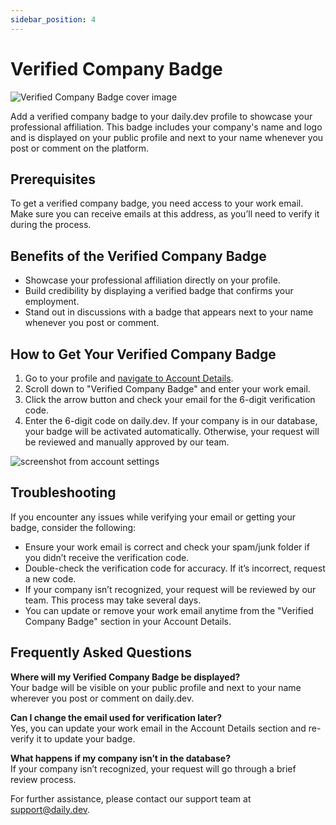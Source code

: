 ```yaml
---
sidebar_position: 4
---
```


# Verified Company Badge

![Verified Company Badge cover image](https://daily-now-res.cloudinary.com/image/upload/v1724771209/docs/Change_log.png)

Add a verified company badge to your daily.dev profile to showcase your professional affiliation. This badge includes your company's name and logo and is displayed on your public profile and next to your name whenever you post or comment on the platform.

## Prerequisites

To get a verified company badge, you need access to your work email. Make sure you can receive emails at this address, as you’ll need to verify it during the process.

## Benefits of the Verified Company Badge

- Showcase your professional affiliation directly on your profile.
- Build credibility by displaying a verified badge that confirms your employment.
- Stand out in discussions with a badge that appears next to your name whenever you post or comment.

## How to Get Your Verified Company Badge

1. Go to your profile and [navigate to Account Details](https://app.daily.dev/account/profile#verified-company-badge).
2. Scroll down to "Verified Company Badge" and enter your work email.
3. Click the arrow button and check your email for the 6-digit verification code.
4. Enter the 6-digit code on daily.dev. If your company is in our database, your badge will be activated automatically. Otherwise, your request will be reviewed and manually approved by our team.

![screenshot from account settings](https://daily-now-res.cloudinary.com/image/upload/v1724771522/docs/SCR-20240827-pwqt.png)

## Troubleshooting

If you encounter any issues while verifying your email or getting your badge, consider the following:

- Ensure your work email is correct and check your spam/junk folder if you didn’t receive the verification code.
- Double-check the verification code for accuracy. If it’s incorrect, request a new code.
- If your company isn’t recognized, your request will be reviewed by our team. This process may take several days.
- You can update or remove your work email anytime from the "Verified Company Badge" section in your Account Details.

## Frequently Asked Questions

**Where will my Verified Company Badge be displayed?**  
Your badge will be visible on your public profile and next to your name wherever you post or comment on daily.dev.

**Can I change the email used for verification later?**  
Yes, you can update your work email in the Account Details section and re-verify it to update your badge.

**What happens if my company isn’t in the database?**  
If your company isn’t recognized, your request will go through a brief review process.

For further assistance, please contact our support team at [support@daily.dev](mailto:support@daily.dev).